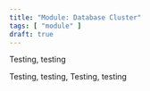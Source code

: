 ```yaml
---
title: "Module: Database Cluster"
tags: [ "module" ]
draft: true
---
```

<!--
SPDX-FileCopyrightText: 2022 Wilfred Nicoll <xyzroller@rollyourown.xyz>
SPDX-License-Identifier: CC-BY-SA-4.0
-->

Testing, testing

<!--more-->

Testing, testing, Testing, testing
